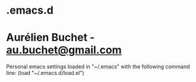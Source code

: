 # .emacs.d
# Aurélien Buchet - au.buchet@gmail.com

Personal emacs settings
loaded in "~/.emacs" with the following command line:
(load "~/.emacs.d/load.el")